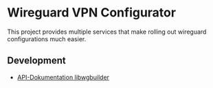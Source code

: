 # Wireguard VPN Configurator

This project provides multiple services that make rolling out wireguard configurations much easier.

## Development

* [API-Dokumentation libwgbuilder](https://mkapra.github.io/vpnctrl/libwgbuilder/index.html)
